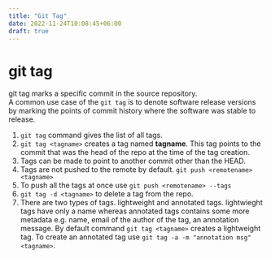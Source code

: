 ```yaml
---
title: "Git Tag"
date: 2022-11-24T10:08:45+06:00
draft: true
---
```


# git tag  

git tag marks a specific commit in the source repository.  
 A common use case of the `git tag` is to denote software release versions
 by marking the points of commit history where the software was stable to release. 

 1. `git tag` command gives the list of all tags.  
 2. `git tag <tagname>` creates a tag named **tagname**. This tag points to the commit that was the head of the repo at the time of the tag creation.  
 3. Tags can be made to point to another commit other than the HEAD.  
 4.  Tags are not pushed to the remote by default. `git push <remotename> <tagname>`  
 5.  To push all the tags at once use `git push <remotename> --tags`
 6.  `git tag -d <tagname>` to delete a tag from the repo.  
 7.  There are two types of tags. lightweight and annotated tags. lightwieght tags have only a name whereas annotated tags contains some more metadata e.g. name, email of the author of the tag, an annotation message. By default command `git tag <tagname>` creates a lightweight tag. To create an annotated tag use `git tag -a -m "annotation msg" <tagname>`.




